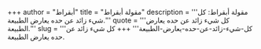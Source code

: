 +++
author = "أبقراط"
title = "مقولة أبقراط"
description = '''مقولة أبقراط: كل شيء زائد عن حده يعارض الطبيعة.'''
quote = '''كل شيء زائد عن حده يعارض الطبيعة.'''
slug = '''كل-شيء-زائد-عن-حده-يعارض-الطبيعة'''
+++
كل شيء زائد عن حده يعارض الطبيعة.
